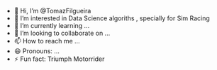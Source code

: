 - 👋 Hi, I’m @TomazFilgueira
- 👀 I’m interested in Data Science algoriths , specially for Sim Racing
- 🌱 I’m currently learning ...
- 💞️ I’m looking to collaborate on ...
- 📫 How to reach me ...
- 😄 Pronouns: ...
- ⚡ Fun fact: Triumph Motorrider

<!---
TomazFilgueira/TomazFilgueira is a ✨ special ✨ repository because its `README.md` (this file) appears on your GitHub profile.
You can click the Preview link to take a look at your changes.
--->
